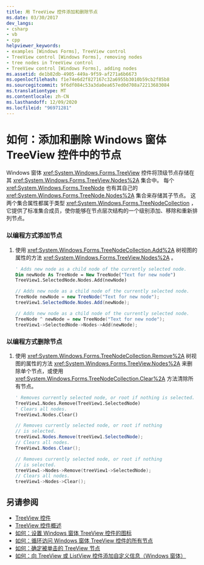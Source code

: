 ```yaml
---
title: 用 TreeView 控件添加和删除节点
ms.date: 03/30/2017
dev_langs:
- csharp
- vb
- cpp
helpviewer_keywords:
- examples [Windows Forms], TreeView control
- TreeView control [Windows Forms], removing nodes
- tree nodes in TreeView control
- TreeView control [Windows Forms], adding nodes
ms.assetid: de1b82db-4905-449a-9f59-af271a6b6673
ms.openlocfilehash: f1e74e6d2f827167c32a6955b3010b59cb2f85b8
ms.sourcegitcommit: 9f6df084c53a3da0ea657ed0d708a72213683084
ms.translationtype: MT
ms.contentlocale: zh-CN
ms.lasthandoff: 12/09/2020
ms.locfileid: "96971281"
---
```

# <a name="how-to-add-and-remove-nodes-with-the-windows-forms-treeview-control"></a>如何：添加和删除 Windows 窗体 TreeView 控件中的节点
Windows 窗体 <xref:System.Windows.Forms.TreeView> 控件将顶级节点存储在其 <xref:System.Windows.Forms.TreeView.Nodes%2A> 集合中。 每个 <xref:System.Windows.Forms.TreeNode> 也有其自己的 <xref:System.Windows.Forms.TreeNode.Nodes%2A> 集合来存储其子节点。 这两个集合属性都属于类型 <xref:System.Windows.Forms.TreeNodeCollection> ，它提供了标准集合成员，使你能够在节点层次结构的一个级别添加、移除和重新排列节点。  
  
### <a name="to-add-nodes-programmatically"></a>以编程方式添加节点  
  
1. 使用 <xref:System.Windows.Forms.TreeNodeCollection.Add%2A> 树视图的属性的方法 <xref:System.Windows.Forms.TreeView.Nodes%2A> 。  
  
    ```vb  
    ' Adds new node as a child node of the currently selected node.  
    Dim newNode As TreeNode = New TreeNode("Text for new node")  
    TreeView1.SelectedNode.Nodes.Add(newNode)  
    ```  
  
    ```csharp  
    // Adds new node as a child node of the currently selected node.  
    TreeNode newNode = new TreeNode("Text for new node");  
    treeView1.SelectedNode.Nodes.Add(newNode);  
    ```  
  
    ```cpp  
    // Adds new node as a child node of the currently selected node.  
    TreeNode ^ newNode = new TreeNode("Text for new node");  
    treeView1->SelectedNode->Nodes->Add(newNode);  
    ```  
  
### <a name="to-remove-nodes-programmatically"></a>以编程方式删除节点  
  
1. 使用 <xref:System.Windows.Forms.TreeNodeCollection.Remove%2A> 树视图的属性的方法 <xref:System.Windows.Forms.TreeView.Nodes%2A> 来删除单个节点，或使用 <xref:System.Windows.Forms.TreeNodeCollection.Clear%2A> 方法清除所有节点。  
  
    ```vb  
    ' Removes currently selected node, or root if nothing is selected.  
    TreeView1.Nodes.Remove(TreeView1.SelectedNode)  
    ' Clears all nodes.  
    TreeView1.Nodes.Clear()  
    ```  
  
    ```csharp  
    // Removes currently selected node, or root if nothing
    // is selected.  
    treeView1.Nodes.Remove(treeView1.SelectedNode);  
    // Clears all nodes.  
    TreeView1.Nodes.Clear();  
    ```  
  
    ```cpp  
    // Removes currently selected node, or root if nothing  
    // is selected.  
    treeView1->Nodes->Remove(treeView1->SelectedNode);  
    // Clears all nodes.  
    treeView1->Nodes->Clear();  
    ```  
  
## <a name="see-also"></a>另请参阅

- [TreeView 控件](treeview-control-windows-forms.md)
- [TreeView 控件概述](treeview-control-overview-windows-forms.md)
- [如何：设置 Windows 窗体 TreeView 控件的图标](how-to-set-icons-for-the-windows-forms-treeview-control.md)
- [如何：循环访问 Windows 窗体 TreeView 控件的所有节点](how-to-iterate-through-all-nodes-of-a-windows-forms-treeview-control.md)
- [如何：确定被单击的 TreeView 节点](how-to-determine-which-treeview-node-was-clicked-windows-forms.md)
- [如何：向 TreeView 或 ListView 控件添加自定义信息（Windows 窗体）](add-custom-information-to-a-treeview-or-listview-control-wf.md)
